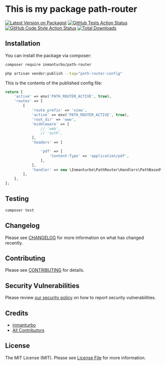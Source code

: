 # This is my package path-router

[![Latest Version on Packagist](https://img.shields.io/packagist/v/inmanturbo/path-router.svg?style=flat-square)](https://packagist.org/packages/inmanturbo/path-router)
[![GitHub Tests Action Status](https://img.shields.io/github/actions/workflow/status/inmanturbo/path-router/run-tests.yml?branch=main&label=tests&style=flat-square)](https://github.com/inmanturbo/path-router/actions?query=workflow%3Arun-tests+branch%3Amain)
[![GitHub Code Style Action Status](https://img.shields.io/github/actions/workflow/status/inmanturbo/path-router/fix-php-code-style-issues.yml?branch=main&label=code%20style&style=flat-square)](https://github.com/inmanturbo/path-router/actions?query=workflow%3A"Fix+PHP+code+style+issues"+branch%3Amain)
[![Total Downloads](https://img.shields.io/packagist/dt/inmanturbo/path-router.svg?style=flat-square)](https://packagist.org/packages/inmanturbo/path-router)

## Installation

You can install the package via composer:

```bash
composer require inmanturbo/path-router
```

```bash
php artisan vendor:publish --tag="path-router-config"
```

This is the contents of the published config file:

```php
return [
    'active' => env('PATH_ROUTER_ACTIVE', true),
    'routes' => [
        [
            'route_prefix' => 'view',
            'active' => env('PATH_ROUTER_ACTIVE', true),
            'root_dir' => 'www',
            'middleware' => [
                // 'web',
                // 'auth',
            ],
            'headers' => [

                'pdf' => [
                    'Content-Type' => 'application/pdf',
                ],
            ],
            'handler' => new \Inmanturbo\PathRouter\Handlers\PathBasedViewResponseHandler,
        ],
    ],
];
```

## Testing

```bash
composer test
```

## Changelog

Please see [CHANGELOG](CHANGELOG.md) for more information on what has changed recently.

## Contributing

Please see [CONTRIBUTING](CONTRIBUTING.md) for details.

## Security Vulnerabilities

Please review [our security policy](../../security/policy) on how to report security vulnerabilities.

## Credits

- [inmanturbo](https://github.com/inmanturbo)
- [All Contributors](../../contributors)

## License

The MIT License (MIT). Please see [License File](LICENSE.md) for more information.
